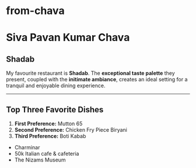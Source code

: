 # from-chava
# Siva Pavan Kumar Chava
## Shadab
My favourite restaurant is **Shadab**. The **exceptional taste palette** they present, coupled with the **initimate ambiance**, creates an ideal setting for a tranquil and enjoyable dining experience.

---
## Top Three Favorite Dishes

1. **First Preference:** Mutton 65
2. **Second Preference:** Chicken Fry Piece Biryani
3. **Third Preference:** Boti Kabab

- Charminar
- 50k Italian cafe & cafeteria
- The Nizams Museum 